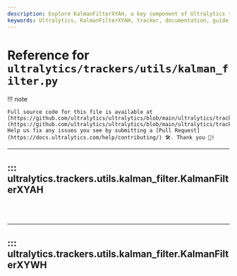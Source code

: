 ```yaml
---
description: Explore KalmanFilterXYAH, a key component of Ultralytics trackers. Understand its utilities and learn to leverage it in your own projects.
keywords: Ultralytics, KalmanFilterXYAH, tracker, documentation, guide
---
```


# Reference for `ultralytics/trackers/utils/kalman_filter.py`

!!! note

    Full source code for this file is available at [https://github.com/ultralytics/ultralytics/blob/main/ultralytics/trackers/utils/kalman_filter.py](https://github.com/ultralytics/ultralytics/blob/main/ultralytics/trackers/utils/kalman_filter.py). Help us fix any issues you see by submitting a [Pull Request](https://docs.ultralytics.com/help/contributing/) 🛠️. Thank you 🙏!

---
## ::: ultralytics.trackers.utils.kalman_filter.KalmanFilterXYAH
<br><br>

---
## ::: ultralytics.trackers.utils.kalman_filter.KalmanFilterXYWH
<br><br>
